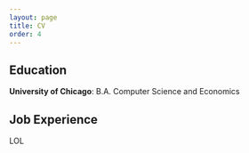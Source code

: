 ```yaml
---
layout: page
title: CV
order: 4
---
```


## Education
**University of Chicago**: B.A. Computer Science and Economics 


## Job Experience
LOL
